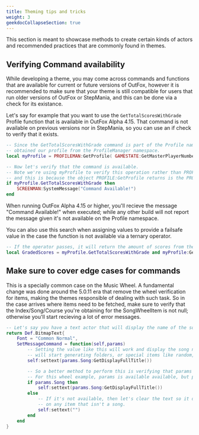 ```yaml
---
title: Theming tips and tricks
weight: 3
geekdocCollapseSection: true
---
```


This section is meant to showcase methods to create certain kinds of actors and recommended practices that are commonly found in themes.

## Verifying Command availability
<!-- [Verifying Commmand availability](cmdavailable.md) -->
While developing a theme, you may come across commands and functions that are available for current or future versions of OutFox,
however it is recommended to make sure that your theme is still compatible for users that run older versions of OutFox or StepMania,
and this can be done via a check for its existance.

Let's say for example that you want to use the `GetTotalScoresWithGrade` Profile function that is available in OutFox Alpha 4.15.
That command is not available on previous versions nor in StepMania, so you can use an if check to verify that it exists.

```lua
-- Since the GetTotalScoresWithGrade command is part of the Profile namespace, we need to verify it after we have
-- obtained our profile from the ProfileManager namespace.
local myProfile = PROFILEMAN:GetProfile( GAMESTATE:GetMasterPlayerNumber() )

-- Now let's verify that the command is available.
-- Note we're using myProfile to verify this operation rather than PROFILE,
-- and this is because the object PROFILE:GetProfile returns is the PROFILE object itself.
if myProfile.GetTotalScoresWithGrade then
	SCREENMAN:SystemMessage("Command Available!")
end 
```

When running OutFox Alpha 4.15 or higher, you'll recieve the message "Command Available!" when executed; while any other 
build will not report the message given it's not available on the Profile namespace.

You can also use this search when assigning values to provide a failsafe value in the case the function is not available via a ternary operator.
```lua
-- If the operator passes, it will return the amount of scores from the Tier01 grade, otherwise it'll return 0.
local GradedScores = myProfile.GetTotalScoresWithGrade and myProfile:GetTotalScoresWithGrade("Grade_Tier01") or 0
```

## Make sure to cover edge cases for commands
This is a specially common case on the Music Wheel. A fundamental change was done around the 5.0.11 era that remove the wheel verification
for items, making the themes responsible of dealing with such task. So in the case arrives where items need to be fetched, make sure to verify
that the Index/Song/Course you're obtaining for the SongWheelItem is not null; otherwise you'll start recieving a lot of error messages.

```lua
-- Let's say you have a text actor that will display the name of the song of the current item on the wheel.
return Def.BitmapText{
	Font = "Common Normal",
	SetMessageCommand = function(self,params)
		-- Setting the value like this will work and display the song name, but a moment will arrive when the wheel
		-- will start generating folders, or special items like random, roulette or portal, making the variable invalid while regenerating, which will throw errors.
		self:settext(params.Song:GetDisplayFullTitle())

		-- So a better method to perform this is verifying that params exists and also params.Song exists.
		-- For this wheel example, params is available available, but params.Song can become null on groups.
		if params.Song then
			self:settext(params.Song:GetDisplayFullTitle())
		else
			-- If it's not available, then let's clear the text so it doesn't show up
			-- on any item that isn't a song.
			self:settext("")
		end
	end
}
```
